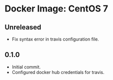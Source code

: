 # Docker Image: CentOS 7

## Unreleased

* Fix syntax error in travis configuration file.

## 0.1.0

* Initial commit.
* Configured docker hub credentials for travis.
